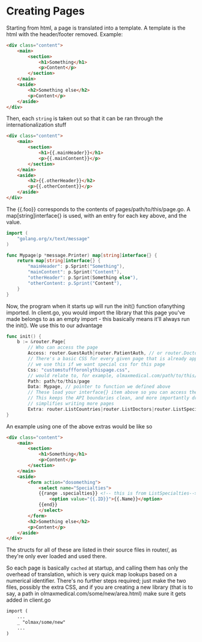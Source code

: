 # Creating Pages

Starting from html, a page is translated into a template. A template is the html with the header/footer removed. Example:

```html
<div class="content">
	<main>
		<section>
			<h1>Something</h1>
			<p>Content</p>
		</section>
	</main>
	<aside>
		<h2>Something else</h2>
		<p>Content</p>
	</aside>
</div>
```

Then, each `string` is taken out so that it can be ran through the internationalization stuff

```html
<div class="content">
	<main>
		<section>
			<h1>{{.mainHeader}}</h1>
			<p>{{.mainContent}}</p>
		</section>
	</main>
	<aside>
		<h2>{{.otherHeader}}</h2>
		<p>{{.otherContent}}</p>
	</aside>
</div>
```

The {{.foo}} corresponds to the contents of pages/path/to/this/page.go. A map[string]interface{} is used, with an entry for each key above, and the value.

```go
import (
	"golang.org/x/text/message"
)

func Mypage(p *message.Printer) map[string]interface{} {
	return map[string]interface{} {
		"mainHeader": p.Sprint("Something"),
		"mainContent": p.Sprint("Content"),
		"otherHeader": p.Sprint(Something else"),
		"otherContent: p.Sprint("Content"),
	}
}
```

Now, the program when it starts up will run the init() function ofanything imported. In client.go, you would import the library that this page you've made belongs to as an empty import - this basically means it'll always run the init(). We use this to our advantage

```go
func init() {
	b := &router.Page{
		// Who can access the page
		Access: router.GuestAuth|router.PatientAuth, // or router.DoctorAuth
		// There's a basic CSS for every given page that is already applied
		// we use this if we want special css for this page
		Css: "customstuffforonlythispage.css",
		// would relate to, for example, olmaxmedical.com/path/to/this/page.html
		Path: path/to/this/page 
		Data: Mypage, // pointer to function we defined above
		// These load your interface{} item above so you can access the lists
		// This keeps the API boundaries clean, and more importantly drastically
		// simplifies writing more pages
		Extra: router.ListCountries|router.ListDoctors|router.ListSpecialties, 
}
```

An example using one of the above extras would be like so

```html
<div class="content">
	<main>
		<section>
			<h1>Something</h1>
			<p>Content</p>
		</section>
	</main>
	<aside>
		<form action="dosomething">
			<select name="Specialties">
			{{range .specialties}} <!-- this is from ListSpecialties-->
				<option value="{{.ID}}">{{.Name}}</option>
			{{end}}
			</select>
		</form>
		<h2>Something else</h2>
		<p>Content</p>
	</aside>
</div>
```

The structs for all of these are listed in their source files in router/, as they're only ever loaded and used there.

So each page is basically `cached` at startup, and calling them has only the overhead of translation, which is very quick map lookups based on a numerical identifier.
There's no further steps required; just make the two files, possibly the extra CSS, and if you are creating a new library (that is to say, a path in olmaxmedical.com/some/new/area.html) make sure it gets added in client.go

```html
import (
	...
	_ "olmax/some/new"
	...
)
```

